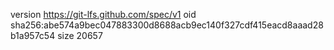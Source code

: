 version https://git-lfs.github.com/spec/v1
oid sha256:abe574a9bec047883300d8688acb9ec140f327cdf415eacd8aaad28b1a957c54
size 20657
